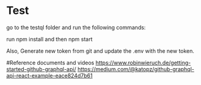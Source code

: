 # Test
go to the testql folder and run the following commands:

run npm install
and then npm start

Also, Generate new token from git and update the .env with the new token.

#Reference documents and videos
https://www.robinwieruch.de/getting-started-github-graphql-api/
https://medium.com/@katopz/github-graphql-api-react-example-eace824d7b61
